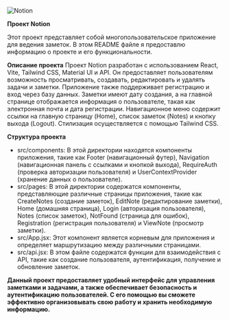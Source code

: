![Notion](https://github.com/svyatoslavqwe/Notion-redone/assets/152086601/988fd9f7-83a4-4fce-b586-603bbde65a6c)

**Проект Notion**

Этот проект представляет собой многопользовательское приложение для ведения заметок. В этом README файле я предоставлю информацию о проекте и его функциональности.

**Описание проекта**
Проект Notion разработан с использованием React, Vite, Tailwind CSS, Material UI и API. Он предоставляет пользователям возможность просматривать, создавать, редактировать и удалять задачи и заметки. Приложение также поддерживает регистрацию и вход через базу данных. Заметки имеют дату создания, а на главной странице отображается информация о пользователе, такая как электронная почта и дата регистрации. Навигационное меню содержит ссылки на главную страницу (Home), список заметок (Notes) и кнопку выхода (Logout). Стилизация осуществляется с помощью Tailwind CSS.

**Структура проекта**

- src/components: В этой директории находятся компоненты приложения, такие как Footer (навигационный футер), Navigation (навигационная панель с ссылками и кнопкой выхода), RequireAuth (проверка авторизации пользователя) и UserContextProvider (хранение данных о пользователе).
- src/pages: В этой директории содержатся компоненты, представляющие различные страницы приложения, такие как CreateNotes (создание заметок), EditNote (редактирование заметки), Home (домашняя страница), Login (авторизация пользователя), Notes (список заметок), NotFound (страница для ошибок), Registration (регистрация пользователя) и ViewNote (просмотр заметки).
- src/App.jsx: Этот компонент является корневым для приложения и определяет маршрутизацию между различными страницами.
- src/api.jsx: В этом файле содержатся функции для взаимодействия с API, такие как создание пользователя, аутентификация, получение и обновление заметок.

**Данный проект предоставляет удобный интерфейс для управления заметками и задачами, а также обеспечивает безопасность и аутентификацию пользователей. С его помощью вы сможете эффективно организовывать свою работу и хранить необходимую информацию.**

